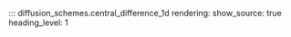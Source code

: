 ::: diffusion_schemes.central_difference_1d
    rendering:
      show_source: true
      heading_level: 1